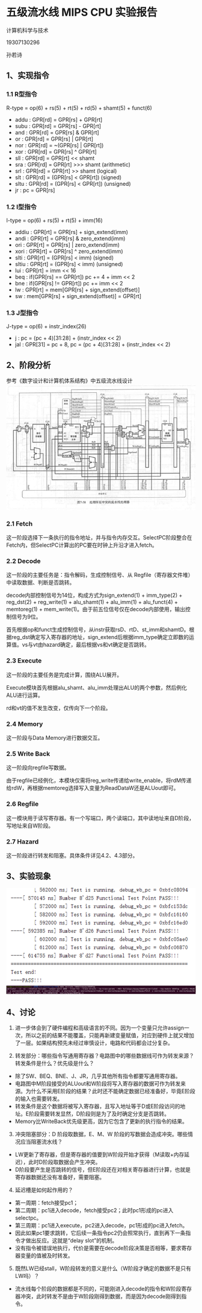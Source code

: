 # 五级流水线 MIPS CPU 实验报告

计算机科学与技术

19307130296

孙若诗

## 1、实现指令

### 1.1 R型指令

R-type = op(6) + rs(5) + rt(5) + rd(5) + shamt(5) + funct(6)

* addu : GPR[rd] = GPR[rs] + GPR[rt]
* subu : GPR[rd] = GPR[rs] - GPR[rt]
* and : GPR[rd] = GPR[rs] & GPR[rt]
* or : GPR[rd] = GPR[rs] | GPR[rt]
* nor : GPR[rd] = ~(GPR[rs] | GPR[rt])
* xor : GPR[rd] = GPR[rs] ^ GPR[rt]
* sll : GPR[rd] = GPR[rt] << shamt
* sra : GPR[rd] = GPR[rt] >>> shamt (arithmetic)
* srl : GPR[rd] = GPR[rt] >> shamt (logical)
* slt : GPR[rd] = (GPR[rs] < GPR[rt]) (signed)
* sltu : GPR[rd] = (GPR[rs] < GPR[rt]) (unsigned)
* jr : pc = GPR[rs]

### 1.2 I型指令

I-type = op(6) + rs(5) + rt(5) + imm(16)

* addiu : GPR[rt] = GPR[rs] + sign_extend(imm)
* andi : GPR[rt] = GPR[rs] & zero_extend(imm)
* ori : GPR[rt] = GPR[rs] | zero_extend(imm)
* xori : GPR[rt] = GPR[rs] ^ zero_extend(imm)
* slti : GPR[rt] = (GPR[rs] < imm) (signed)
* sltiu : GPR[rt] = (GPR[rs] < imm) (unsigned)
* lui : GPR[rt] = imm << 16
* beq : if(GPR[rs] == GPR[rt])  pc += 4 + imm << 2
* bne : if(GPR[rs] != GPR[rt])
pc += imm << 2
* lw : GPR[rt] = mem[GPR[rs] + sign_extend(offset)]
* sw : mem[GPR[rs] + sign_extend(offset)] = GPR[rt]

### 1.3 J型指令

J-type = op(6) + instr_index(26)

* j : pc = (pc + 4)[31:28] + (instr_index << 2)
* jal : GPR[31] = pc + 8, pc = (pc + 4)[31:28] + (instr_index << 2)

## 2、阶段分析

参考《数字设计和计算机体系结构》中五级流水线设计
![avator](MIPS5.png)

### 2.1 Fetch

这一阶段选择下一条执行的指令地址，并与指令内存交互。SelectPC阶段整合在Fetch内，但SelectPC计算出的PC要在时钟上升沿才进入fetch。

### 2.2 Decode

这一阶段的主要任务是：指令解码，生成控制信号、从 Regfile（寄存器文件堆）中读取数据、判断是否跳转。

decode内部控制信号为14位，构成方式为sign_extend(1) + imm_type(2) + reg_dst(2) + reg_write(1) + alu_shamt(1) + alu_imm(1) + alu_funct(4) + memtoreg(1) + mem_write(1)。由于前五位信号仅在decode内部使用，输出控制信号为9位。

首先根据op和funct生成控制信号，从instr获取rsD、rtD、st_imm和shamtD。根据reg_dst确定写入寄存器的地址，sign_extend后根据imm_type确定立即数的运算值。vs与vt由hazard确定，最后根据vs和vt确定是否跳转。

### 2.3 Execute

这一阶段的主要任务是完成计算，围绕ALU展开。

Execute模块首先根据alu_shamt、alu_imm处理出ALU的两个参数，然后例化ALU进行运算。

rd和vt的值不发生改变，仅传向下一个阶段。

### 2.4 Memory

这一阶段与Data Memory进行数据交互。

### 2.5 Write Back

这一阶段向regfile写数据。

由于regfile已经例化，本模块仅需将reg_write传递给write_enable，将rdM传递给rdW，再根据memtoreg选择写入变量为ReadDataW还是ALUout即可。

### 2.6 Regfile

这一模块用于读写寄存器。有一个写端口，两个读端口，其中读地址来自D阶段，写地址来自W阶段。

### 2.7 Hazard

这一阶段进行转发和阻塞。具体条件详见4.2、4.3部分。

## 3、实验现象
![avator](sim.png)
![avator](verilator.png)

## 4、讨论

1. 进一步体会到了硬件编程和高级语言的不同。因为一个变量只允许assign一次，所以之前的结果不能覆盖，只能再新建变量赋值，对应到硬件上就又增加了一层。如果结构预先未经过审慎设计，电路和代码都会过分复杂。

2. 转发部分：哪些指令写通用寄存器？电路图中的哪些数据线可作为转发来源？转发条件是什么？优先级是什么？
* 除了SW、BEQ、BNE、J、JR，几乎其他所有指令都要写通用寄存器。
* 电路图中M阶段接受的ALUout和W阶段将写入寄存器的数据可作为转发来源。为什么不采用E阶段的结果？此时还不能确定数据已经准备好，毕竟E阶段的输入也需要转发。
* 转发条件是这个数据将被写入寄存器，且写入地址等于D或E阶段访问的地址。E阶段需要转发显然，D阶段则是为了及时确定分支是否跳转。
* Memory比WriteBack优先级更高，因为它包含了更新的执行指令的结果。

3. 冲突阻塞部分：D 阶段取数据，E、M、W 阶段的写数据会造成冲突。哪些情况应当阻塞流水线？

* LW更新了寄存器，但是寄存器的值要到W阶段开始才获得（M读取+内存延迟），此时D阶段取数据会产生冲突。
* D阶段要产生是否跳转的信号，但E阶段还在对相关寄存器进行计算，也就是寄存器数据还没有准备好，需要阻塞。

4. 延迟槽是如何起作用的？

* 第一周期：fetch接受pc1；
* 第二周期：pc1进入decode，fetch接受pc2；此时pc1形成的pc进入selectpc。
* 第三周期：pc1进入execute，pc2进入decode，pc1形成的pc进入fetch。
* 因此如果pc1要求跳转，它后续一条指令pc2仍会照常执行，直到再下一条指令才做出反应。这就是“delay slot”的机制。
* 没有指令被错误地执行，代价是需要在decode阶段决策是否相等，要求寄存器变量的值被及时转发。

5. 既然LW已经stall，W阶段转发的意义是什么（W阶段才确定的数据不是只有LW吗）？
* 流水线每个阶段的数据都是不同的，可能刚进入decode的指令和W阶段寄存器冲突，此时转发不是由于W阶段刚得到数据，而是因为decode刚得到指令。